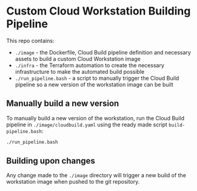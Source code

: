 # Custom Cloud Workstation Building Pipeline

This repo contains:

- `./image` - the Dockerfile, Cloud Build pipeline definition and necessary assets to build a custom Cloud Workstation image
- `./infra` - the Terraform automation to create the necessary infrastructure to make the automated build possible
- `./run_pipeline.bash` - a script to manually trigger the Cloud Build pipeline so a new version of the workstation image can be built

## Manually build a new version

To manually build a new version of the workstation, run the Cloud Build pipeline in `./image/cloudbuild.yaml` using the ready made script `build-pipeline.bash`:

```bash
./run_pipeline.bash
```

## Building upon changes

Any change made to the `./image` directory will trigger a new build of the workstation image when pushed to the git repository.
